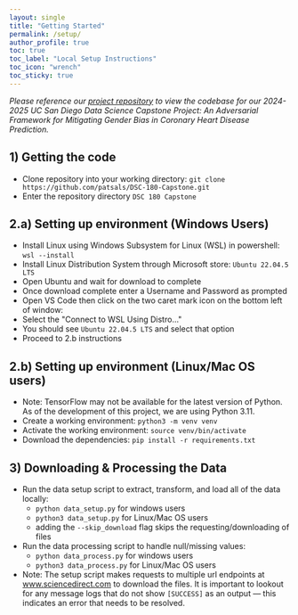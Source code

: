 ```yaml
---
layout: single 
title: "Getting Started"
permalink: /setup/
author_profile: true
toc: true
toc_label: "Local Setup Instructions"
toc_icon: "wrench"
toc_sticky: true
---
```

*Please reference our [project repository](https://github.com/patsals/DSC-180-Capstone) to view the codebase for our 2024-2025 UC San Diego Data Science Capstone Project: An Adversarial Framework for Mitigating Gender Bias in Coronary Heart Disease Prediction.*

## 1) Getting the code
- Clone repository into your working directory:
    `git clone https://github.com/patsals/DSC-180-Capstone.git`
- Enter the repository directory `DSC 180 Capstone`

## 2.a) Setting up environment (Windows Users)
- Install Linux using Windows Subsystem for Linux (WSL) in powershell:
    `wsl --install`
- Install Linux Distribution System through Microsoft store:
    `Ubuntu 22.04.5 LTS`
- Open Ubuntu and wait for download to complete
- Once download complete enter a Username and Password as prompted
- Open VS Code then click on the two caret mark icon on the bottom left of window:
- Select the "Connect to WSL Using Distro..."
- You should see `Ubuntu 22.04.5 LTS` and select that option
- Proceed to 2.b instructions

## 2.b) Setting up environment (Linux/Mac OS users)
- Note: TensorFlow may not be available for the latest version of Python. As of the development of this project, we are using Python 3.11.
- Create a working environment:
    `python3 -m venv venv`
- Activate the working environment:
    `source venv/bin/activate`
- Download the dependencies:
    `pip install -r requirements.txt`

## 3) Downloading & Processing the Data
- Run the data setup script to extract, transform, and load all of the data locally:
    - `python data_setup.py` for windows users
    - `python3 data_setup.py` for Linux/Mac OS users
    - adding the `--skip_download` flag skips the requesting/downloading of files
- Run the data processing script to handle null/missing values:
    - `python data_process.py` for windows users
    - `python3 data_process.py` for Linux/Mac OS users
- Note: The setup script makes requests to multiple url endpoints at www.sciencedirect.com to download the files. It is important to lookout for any message logs that do not show `[SUCCESS]` as an output — this indicates an error that needs to be resolved.
